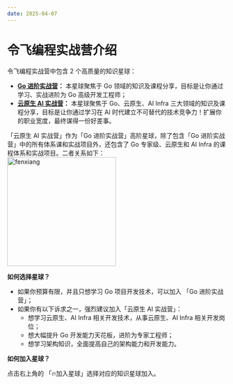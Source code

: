 ```yaml
---
date: 2025-04-07
---
```


# 令飞编程实战营介绍

令飞编程实战营中包含 2 个高质量的知识星球：

- **[Go 进阶实战营](/goadvanced/intro/intro)：** 本星球聚焦于 Go 领域的知识及课程分享，目标是让你通过学习、实战进阶为 Go 高级开发工程师；
- **[云原生 AI 实战营](/cloudai/intro/intro)：** 本星球聚焦于 Go、云原生、AI Infra 三大领域的知识及课程分享，目标是让你通过学习在 AI 时代建立不可替代的技术竞争力！扩展你的职业宽度，最终谋得一份好差事。

「云原生 AI 实战营」作为「Go 进阶实战营」高阶星球，除了包含「Go 进阶实战营」中的所有体系课和实战项目外，还包含了 Go 专家级、云原生和 AI Infra 的课程体系和实战项目。二者关系如下：
<img src="/images/实战营关系.png" alt="fenxiang" style="display: block;width:250px;height:auto; margin: 0;">


**如何选择星球？**

- 如果你预算有限，并且只想学习 Go 项目开发技术，可以加入 「Go 进阶实战营」；
- 如果你有以下诉求之一，强烈建议加入「云原生 AI 实战营」：
  - 想学习云原生、AI Infra 相关开发技术，从事云原生、AI Infra 相关开发岗位；
  - 想大幅提升 Go 开发能力天花板，进阶为专家工程师；
  - 想学习架构知识，全面提高自己的架构能力和开发能力。

**如何加入星球？**

点击右上角的 「🔥加入星球」选择对应的知识星球加入。
